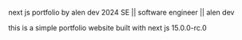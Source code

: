 next js portfolio by alen dev 2024
SE || software engineer || alen dev

this is a simple portfolio website built with next js 15.0.0-rc.0